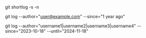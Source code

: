 git shortlog -s -n


git log --author="user@example.com" --since="1 year ago"

git log --author="username1|username2|username3|username4" --since="2023-10-18" --until="2024-11-18"


